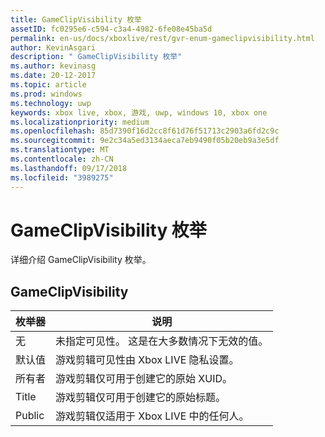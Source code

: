 ```yaml
---
title: GameClipVisibility 枚举
assetID: fc0295e6-c594-c3a4-4982-6fe08e45ba5d
permalink: en-us/docs/xboxlive/rest/gvr-enum-gameclipvisibility.html
author: KevinAsgari
description: " GameClipVisibility 枚举"
ms.author: kevinasg
ms.date: 20-12-2017
ms.topic: article
ms.prod: windows
ms.technology: uwp
keywords: xbox live, xbox, 游戏, uwp, windows 10, xbox one
ms.localizationpriority: medium
ms.openlocfilehash: 85d7390f16d2cc8f61d76f51713c2903a6fd2c9c
ms.sourcegitcommit: 9e2c34a5ed3134aeca7eb9490f05b20eb9a3e5df
ms.translationtype: MT
ms.contentlocale: zh-CN
ms.lasthandoff: 09/17/2018
ms.locfileid: "3989275"
---
```

# <a name="gameclipvisibility-enumeration"></a>GameClipVisibility 枚举
详细介绍 GameClipVisibility 枚举。 
<a id="ID4ER"></a>

 
## <a name="gameclipvisibility"></a>GameClipVisibility
 
| <b>枚举器</b>| <b>说明</b>| 
| --- | --- | 
| 无| 未指定可见性。 这是在大多数情况下无效的值。| 
| 默认值| 游戏剪辑可见性由 Xbox LIVE 隐私设置。| 
| 所有者| 游戏剪辑仅可用于创建它的原始 XUID。| 
| Title| 游戏剪辑仅可用于创建它的原始标题。| 
| Public| 游戏剪辑仅适用于 Xbox LIVE 中的任何人。| 
  